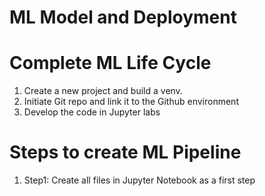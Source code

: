 # ML Model and Deployment


# Complete ML Life Cycle
1) Create a new project and build a venv.
2) Initiate Git repo and link it to the Github environment
3) Develop the code in Jupyter labs


# Steps to create ML Pipeline

1) Step1: Create all files in Jupyter Notebook as a first step